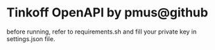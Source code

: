 # Tinkoff OpenAPI by pmus@github

before running, refer to requirements.sh and fill your private key in settings.json file.
